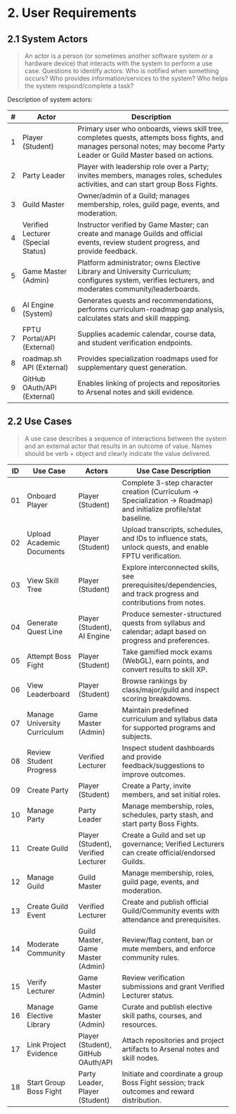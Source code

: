 # 2. User Requirements

## 2.1 System Actors
> An actor is a person (or sometimes another software system or a hardware device) that interacts with the system to perform a use case. Questions to identify actors: Who is notified when something occurs? Who provides information/services to the system? Who helps the system respond/complete a task?

Description of system actors:

| # | Actor | Description |
|---|-------|-------------|
| 1 | Player (Student) | Primary user who onboards, views skill tree, completes quests, attempts boss fights, and manages personal notes; may become Party Leader or Guild Master based on actions. |
| 2 | Party Leader | Player with leadership role over a Party; invites members, manages roles, schedules activities, and can start group Boss Fights. |
| 3 | Guild Master | Owner/admin of a Guild; manages membership, roles, guild page, events, and moderation. |
| 4 | Verified Lecturer (Special Status) | Instructor verified by Game Master; can create and manage Guilds and official events, review student progress, and provide feedback. |
| 5 | Game Master (Admin) | Platform administrator; owns Elective Library and University Curriculum; configures system, verifies lecturers, and moderates community/leaderboards. |
| 6 | AI Engine (System) | Generates quests and recommendations, performs curriculum-roadmap gap analysis, calculates stats and skill mapping. |
| 7 | FPTU Portal/API (External) | Supplies academic calendar, course data, and student verification endpoints. |
| 8 | roadmap.sh API (External) | Provides specialization roadmaps used for supplementary quest generation. |
| 9 | GitHub OAuth/API (External) | Enables linking of projects and repositories to Arsenal notes and skill evidence. |

## 2.2 Use Cases
> A use case describes a sequence of interactions between the system and an external actor that results in an outcome of value. Names should be verb + object and clearly indicate the value delivered.

| ID | Use Case | Actors | Use Case Description |
|----|----------|--------|----------------------|
| 01 | Onboard Player | Player (Student) | Complete 3-step character creation (Curriculum → Specialization → Roadmap) and initialize profile/stat baseline. |
| 02 | Upload Academic Documents | Player (Student) | Upload transcripts, schedules, and IDs to influence stats, unlock quests, and enable FPTU verification. |
| 03 | View Skill Tree | Player (Student) | Explore interconnected skills, see prerequisites/dependencies, and track progress and contributions from notes. |
| 04 | Generate Quest Line | Player (Student), AI Engine | Produce semester-structured quests from syllabus and calendar; adapt based on progress and preferences. |
| 05 | Attempt Boss Fight | Player (Student) | Take gamified mock exams (WebGL), earn points, and convert results to skill XP. |
| 06 | View Leaderboard | Player (Student) | Browse rankings by class/major/guild and inspect scoring breakdowns. |
| 07 | Manage University Curriculum | Game Master (Admin) | Maintain predefined curriculum and syllabus data for supported programs and subjects. |
| 08 | Review Student Progress | Verified Lecturer | Inspect student dashboards and provide feedback/suggestions to improve outcomes. |
| 09 | Create Party | Player (Student) | Create a Party, invite members, and set initial roles. |
| 10 | Manage Party | Party Leader | Manage membership, roles, schedules, party stash, and start party Boss Fights. |
| 11 | Create Guild | Player (Student), Verified Lecturer | Create a Guild and set up governance; Verified Lecturers can create official/endorsed Guilds. |
| 12 | Manage Guild | Guild Master | Manage membership, roles, guild page, events, and moderation. |
| 13 | Create Guild Event | Verified Lecturer | Create and publish official Guild/Community events with attendance and prerequisites. |
| 14 | Moderate Community | Guild Master, Game Master (Admin) | Review/flag content, ban or mute members, and enforce community rules. |
| 15 | Verify Lecturer | Game Master (Admin) | Review verification submissions and grant Verified Lecturer status. |
| 16 | Manage Elective Library | Game Master (Admin) | Curate and publish elective skill paths, courses, and resources. |
| 17 | Link Project Evidence | Player (Student), GitHub OAuth/API | Attach repositories and project artifacts to Arsenal notes and skill nodes. |
| 18 | Start Group Boss Fight | Party Leader, Player (Student) | Initiate and coordinate a group Boss Fight session; track outcomes and reward distribution. |
